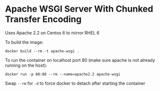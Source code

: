 Apache WSGI Server With Chunked Transfer Encoding
=================================================

Uses Apache 2.2 on Centos 6 to mirror RHEL 6

To build the image:

```
docker build --rm -t apache-wsgi .
```

To run the container on localhost port 80 (make sure apache is not already running on the host):

```
docker run -p 80:80 --rm --name=apache2.2 apache-wsgi
```
Swap `--rm` for `-d` to force docker to detach after starting the container
